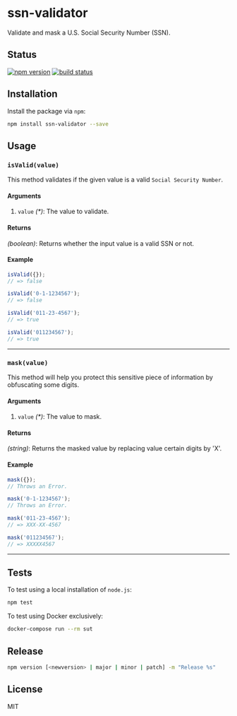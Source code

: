# ssn-validator
Validate and mask a U.S. Social Security Number (SSN).

## Status
[![npm version][npm-image]][npm-url] [![build status][travis-image]][travis-url]

## Installation
Install the package via `npm`:

```sh
npm install ssn-validator --save
```

## Usage
### `isValid(value)`
This method validates if the given value is a valid `Social Security Number`.

#### Arguments
1. `value` _(*)_: The value to validate.

#### Returns
_(boolean)_:  Returns whether the input value is a valid SSN or not.

#### Example

```js
isValid({});
// => false

isValid('0-1-1234567');
// => false

isValid('011-23-4567');
// => true

isValid('011234567');
// => true
```

--------------------------------------------------------------------------------

### `mask(value)`
This method will help you protect this sensitive piece of information by obfuscating some digits.

#### Arguments
1. `value` _(*)_: The value to mask.

#### Returns
_(string)_: Returns the masked value by replacing value certain digits by 'X'.

#### Example

```js
mask({});
// Throws an Error.

mask('0-1-1234567');
// Throws an Error.

mask('011-23-4567');
// => XXX-XX-4567

mask('011234567');
// => XXXXX4567
```

--------------------------------------------------------------------------------

## Tests
To test using a local installation of `node.js`:

```sh
npm test
```

To test using Docker exclusively:

```sh
docker-compose run --rm sut
```

## Release

```sh
npm version [<newversion> | major | minor | patch] -m "Release %s"
```

## License
MIT

[npm-image]: https://img.shields.io/npm/v/ssn-validator.svg?style=flat-square
[npm-url]: https://npmjs.org/package/ssn-validator
[travis-image]: https://img.shields.io/travis/uphold/ssn-validator.svg?style=flat-square
[travis-url]: https://img.shields.io/travis/uphold/ssn-validator.svg?style=flat-square
